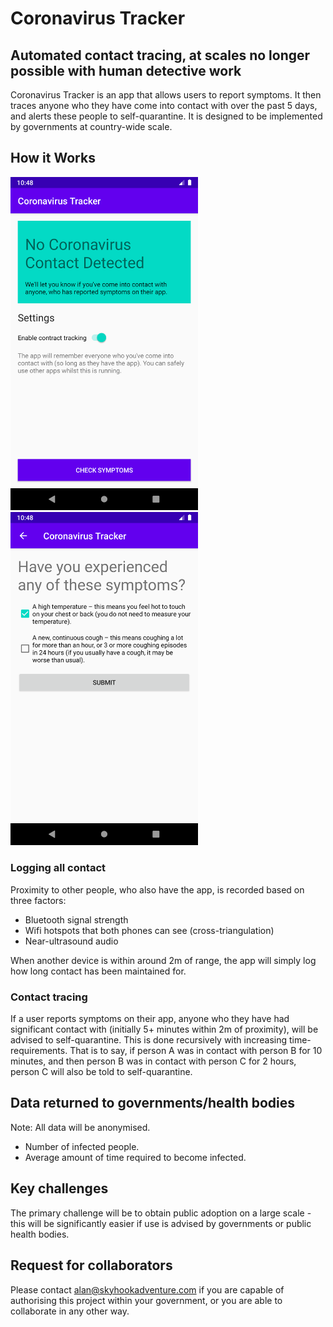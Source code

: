 # Coronavirus Tracker

## Automated contact tracing, at scales no longer possible with human detective work

Coronavirus Tracker is an app that allows users to report symptoms. It then traces anyone who they have come into contact with over the past 5 days, and alerts these people to self-quarantine. It is designed to be implemented by governments at country-wide scale.

## How it Works

<p float="left">
<img src="./pitch/images/android-home.png" alt="drawing" width="300" />
<img src="./pitch/images/android-symptoms.png" alt="drawing" width="300"  />
</p>

### Logging all contact

Proximity to other people, who also have the app, is recorded based on three factors:
- Bluetooth signal strength
- Wifi hotspots that both phones can see (cross-triangulation)
- Near-ultrasound audio

When another device is within around 2m of range, the app will simply log how long contact has been maintained for.

### Contact tracing

If a user reports symptoms on their app, anyone who they have had significant contact with (initially 5+ minutes within 2m of proximity), will be advised to self-quarantine. This is done recursively with increasing time-requirements. That is to say, if person A was in contact with person B for 10 minutes, and then person B was in contact with person C for 2 hours, person C will also be told to self-quarantine.

## Data returned to governments/health bodies

Note: All data will be anonymised.

- Number of infected people.
- Average amount of time required to become infected.

## Key challenges

The primary challenge will be to obtain public adoption on a large scale - this will be significantly easier if use is advised by governments or public health bodies.

## Request for collaborators

Please contact alan@skyhookadventure.com if you are capable of authorising this project within your government, or you are able to collaborate in any other way.
